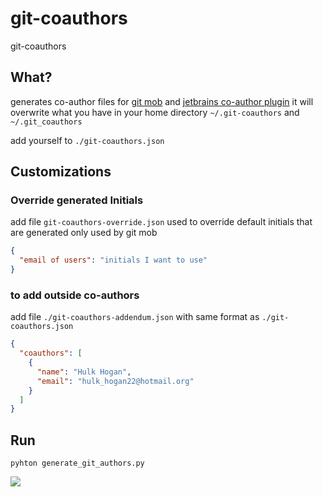 # git-coauthors
git-coauthors

## What?
generates co-author files for [git mob](https://www.npmjs.com/package/git-mob) 
and [jetbrains co-author plugin](https://plugins.jetbrains.com/plugin/10952-co-author) 
it will overwrite what you have in your home directory
`~/.git-coauthors` and `~/.git_coauthors` 

add yourself to `./git-coauthors.json`

## Customizations

### Override generated Initials 
add file `git-coauthors-override.json`
used to override default initials that are generated only used by git mob
```json
{
  "email of users": "initials I want to use"
}
```

### to add outside co-authors
add file `./git-coauthors-addendum.json`
with same format as `./git-coauthors.json`
```json
{
  "coauthors": [
    {
      "name": "Hulk Hogan",
      "email": "hulk_hogan22@hotmail.org"
    }
  ]
}
```

## Run 

```shell
pyhton generate_git_authors.py
```

![](https://img.shields.io/badge/chucks-LOCS_are_low-181717?style=for-the-badge&logo=4chan)
